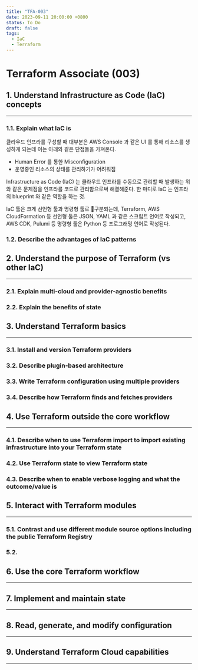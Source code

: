```yaml
---
title: "TFA-003"
date: 2023-09-11 20:00:00 +0800
status: To Do
draft: false
tags:
  - IaC
  - Terraform
---
```

# Terraform Associate (003)

## 1. Understand Infrastructure as Code (IaC) concepts
---
### 1.1. Explain what IaC is
클라우드 인프라를 구성할 때 대부분은 AWS Console 과 같은 UI 를 통해 리소스를 생성하게 되는데 이는 아래와 같은 단점들을 가져온다.
- Human Error 를 통한 Misconfiguration
- 운영중인 리소스의 상태를 관리하기가 어려워짐

Infrastructure as Code (IaC) 는 클라우드 인프라를 수동으로 관리할 때 발생하는 위와 같은 문제점을 인프라를 코드로 관리함으로써 해결해준다. 한 마디로 IaC 는 인프라의 blueprint 와 같은 역할을 하는 것.

IaC 툴은 크게 선언형 툴과 명령형 툴로 구분되는데, Terraform, AWS CloudFormation 등 선언형 툴은 JSON, YAML 과 같은 스크립트 언어로 작성되고, AWS CDK, Pulumi 등 명령형 툴은 Python 등 프로그래밍 언어로 작성된다.

### 1.2. Describe the advantages of IaC patterns

## 2. Understand the purpose of Terraform (vs other IaC)
---
### 2.1. Explain multi-cloud and provider-agnostic benefits

### 2.2. Explain the benefits of state

## 3. Understand Terraform basics
---
### 3.1. Install and version Terraform providers

### 3.2. Describe plugin-based architecture

### 3.3. Write Terraform configuration using multiple providers

### 3.4. Describe how Terraform finds and fetches providers

## 4. Use Terraform outside the core workflow
---
### 4.1. Describe when to use Terraform import to import existing infrastructure into your Terraform state

### 4.2. Use Terraform state to view Terraform state

### 4.3. Describe when to enable verbose logging and what the outcome/value is

## 5. Interact with Terraform modules
---
### 5.1. Contrast and use different module source options including the public Terraform Registry

### 5.2. 

## 6. Use the core Terraform workflow
---
## 7. Implement and maintain state
---
## 8. Read, generate, and modify configuration
---
## 9. Understand Terraform Cloud capabilities
---

